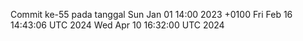 Commit ke-55 pada tanggal Sun Jan 01 14:00 2023 +0100
Fri Feb 16 14:43:06 UTC 2024
Wed Apr 10 16:32:00 UTC 2024
